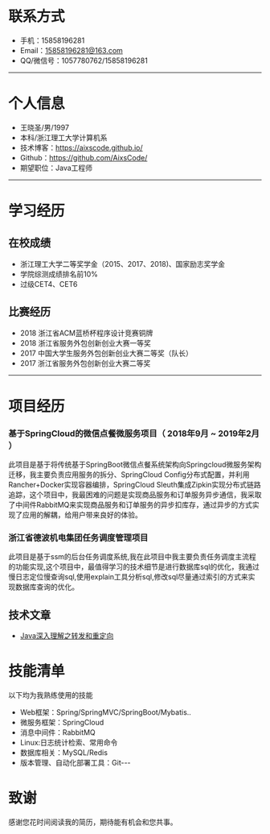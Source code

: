 # 联系方式

- 手机：15858196281 
- Email：15858196281@163.com
- QQ/微信号：1057780762/15858196281

---

# 个人信息

 - 王晓圣/男/1997 
 - 本科/浙江理工大学计算机系 
 - 技术博客：https://aixscode.github.io/ 
 - Github：https://github.com/AixsCode/
 - 期望职位：Java工程师
---
# 学习经历

## 在校成绩

- 浙江理工大学二等奖学金（2015、2017、2018)、国家励志奖学金
- 学院综测成绩排名前10%
- 过级CET4、CET6

## 比赛经历

- 2018 浙江省ACM蓝桥杯程序设计竞赛铜牌
- 2018 浙江省服务外包创新创业大赛一等奖
- 2017 中国大学生服务外包创新创业大赛二等奖（队长）
- 2017 浙江省服务外包创新创业大赛二等奖

---

# 项目经历

### 基于SpringCloud的微信点餐微服务项目（ 2018年9月 ~ 2019年2月 ）

此项目是基于将传统基于SpringBoot微信点餐系统架构向Springcloud微服务架构迁移，我主要负责应用服务的拆分、SpringCloud Config分布式配置，并利用Rancher+Docker实现容器编排，SpringCloud Sleuth集成Zipkin实现分布式链路追踪，这个项目中，我最困难的问题是实现商品服务和订单服务异步通信，我采取了中间件RabbitMQ来实现商品服务和订单服务的异步扣库存，通过异步的方式实现了应用的解耦，给用户带来良好的体验。


### 浙江省德波机电集团任务调度管理项目 
此项目是基于ssm的后台任务调度系统,我在此项目中我主要负责任务调度主流程的功能实现,这个项目中，最值得学习的技术细节是进行数据库sql的优化，我通过慢日志定位慢查询sql,使用explain工具分析sql,修改sql尽量通过索引的方式来实现数据库查询的优化。
 
## 技术文章

- [Java深入理解之转发和重定向](https://blog.csdn.net/w_x_s_h_h/article/details/78396875)


# 技能清单

以下均为我熟练使用的技能

- Web框架：Spring/SpringMVC/SpringBoot/Mybatis..
- 微服务框架：SpringCloud
- 消息中间件：RabbitMQ
- Linux:日志统计检索、常用命令
- 数据库相关：MySQL/Redis
- 版本管理、自动化部署工具：Git---

# 致谢
感谢您花时间阅读我的简历，期待能有机会和您共事。
